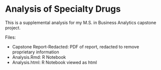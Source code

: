 # Analysis of Specialty Drugs
This is a supplemental analysis for my M.S. in Business Analytics capstone project.

Files:
- Capstone Report-Redacted: PDF of report, redacted to remove proprietary information
- Analysis.Rmd: R Notebook
- Analysis.html: R Notebook viewed as html
